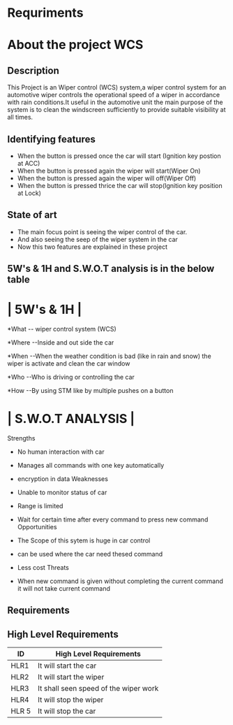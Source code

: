 # Requriments

# About the project WCS

## Description
This Project is an Wiper control (WCS) system,a wiper control system for an automotive wiper controls the operational speed of a wiper in accordance with rain conditions.It useful in the automotive unit the main purpose of the system is to clean the windscreen sufficiently to provide suitable visibility at all times.

## Identifying features
* When the button is pressed once the car will start (Ignition key postion at ACC)
* When the button is pressed again the wiper will start(Wiper On)
* When the button is pressed again the wiper will off(Wiper Off)
* When the button is pressed thrice the car will stop(Ignition key position at Lock)
## State of art
* The main focus point is seeing the wiper control of the car.
* And also seeing the seep of the wiper system in the car
* Now this two features are explained in these project
## 5W's & 1H and S.W.O.T analysis is in the below table
# | 5W's & 1H |
*What
-- wiper control system (WCS)

*Where --Inside and out side the car

*When
--When the weather condition is bad (like in rain and snow) the wiper is activate and clean the car window

*Who
--Who is driving or controlling the car

*How
--By using STM like by multiple pushes on a button

# | S.W.O.T ANALYSIS |
Strengths

* No human interaction with car

* Manages all commands with one key automatically

* encryption in data Weaknesses

* Unable to monitor status of car

* Range is limited

* Wait for certain time after every command to press new command Opportunities

* The Scope of this sytem is huge in car control

* can be used where the car need thesed command

* Less cost Threats

* When new command is given without completing the current command it will not take current command
## Requirements
High Level Requirements
---
| ID | High Level Requirements |
| ------------- | ------------- |
| HLR1  |  It will start the car |
| HLR2  |  It will start the wiper |
| HLR3  | It shall seen speed of the wiper work |
| HLR4  | It will stop the wiper |
| HLR 5 | It will stop the car |
